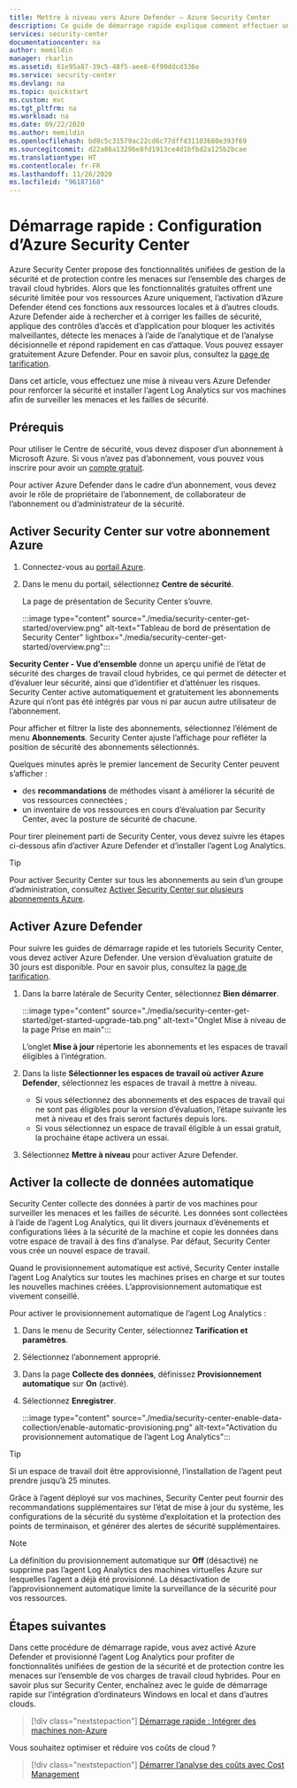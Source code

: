 ```yaml
---
title: Mettre à niveau vers Azure Defender – Azure Security Center
description: Ce guide de démarrage rapide explique comment effectuer une mise à niveau vers Azure Defender de Security Center pour renforcer la sécurité.
services: security-center
documentationcenter: na
author: memildin
manager: rkarlin
ms.assetid: 61e95a87-39c5-48f5-aee6-6f90ddcd336e
ms.service: security-center
ms.devlang: na
ms.topic: quickstart
ms.custom: mvc
ms.tgt_pltfrm: na
ms.workload: na
ms.date: 09/22/2020
ms.author: memildin
ms.openlocfilehash: bd8c5c31579ac22cd6c77dffd31103680e393f69
ms.sourcegitcommit: d22a86a1329be8fd1913ce4d1bfbd2a125b2bcae
ms.translationtype: HT
ms.contentlocale: fr-FR
ms.lasthandoff: 11/26/2020
ms.locfileid: "96187168"
---
```

# <a name="quickstart-setting-up-azure-security-center"></a>Démarrage rapide : Configuration d’Azure Security Center

Azure Security Center propose des fonctionnalités unifiées de gestion de la sécurité et de protection contre les menaces sur l’ensemble des charges de travail cloud hybrides. Alors que les fonctionnalités gratuites offrent une sécurité limitée pour vos ressources Azure uniquement, l’activation d’Azure Defender étend ces fonctions aux ressources locales et à d’autres clouds. Azure Defender aide à rechercher et à corriger les failles de sécurité, applique des contrôles d’accès et d’application pour bloquer les activités malveillantes, détecte les menaces à l’aide de l’analytique et de l’analyse décisionnelle et répond rapidement en cas d’attaque. Vous pouvez essayer gratuitement Azure Defender. Pour en savoir plus, consultez la [page de tarification](https://azure.microsoft.com/pricing/details/security-center/).

Dans cet article, vous effectuez une mise à niveau vers Azure Defender pour renforcer la sécurité et installer l’agent Log Analytics sur vos machines afin de surveiller les menaces et les failles de sécurité.

## <a name="prerequisites"></a>Prérequis
Pour utiliser le Centre de sécurité, vous devez disposer d’un abonnement à Microsoft Azure. Si vous n’avez pas d’abonnement, vous pouvez vous inscrire pour avoir un [compte gratuit](https://azure.microsoft.com/pricing/free-trial/).

Pour activer Azure Defender dans le cadre d’un abonnement, vous devez avoir le rôle de propriétaire de l’abonnement, de collaborateur de l’abonnement ou d’administrateur de la sécurité.


## <a name="enable-security-center-on-your-azure-subscription"></a>Activer Security Center sur votre abonnement Azure

1. Connectez-vous au [portail Azure](https://azure.microsoft.com/features/azure-portal/).

1. Dans le menu du portail, sélectionnez **Centre de sécurité**. 

    La page de présentation de Security Center s’ouvre.

    :::image type="content" source="./media/security-center-get-started/overview.png" alt-text="Tableau de bord de présentation de Security Center" lightbox="./media/security-center-get-started/overview.png":::

**Security Center - Vue d’ensemble** donne un aperçu unifié de l’état de sécurité des charges de travail cloud hybrides, ce qui permet de détecter et d’évaluer leur sécurité, ainsi que d’identifier et d’atténuer les risques. Security Center active automatiquement et gratuitement les abonnements Azure qui n’ont pas été intégrés par vous ni par aucun autre utilisateur de l’abonnement.

Pour afficher et filtrer la liste des abonnements, sélectionnez l’élément de menu **Abonnements**. Security Center ajuste l’affichage pour refléter la position de sécurité des abonnements sélectionnés. 

Quelques minutes après le premier lancement de Security Center peuvent s’afficher :

- des **recommandations** de méthodes visant à améliorer la sécurité de vos ressources connectées ;
- un inventaire de vos ressources en cours d’évaluation par Security Center, avec la posture de sécurité de chacune.

Pour tirer pleinement parti de Security Center, vous devez suivre les étapes ci-dessous afin d’activer Azure Defender et d’installer l’agent Log Analytics.

> [!TIP]
> Pour activer Security Center sur tous les abonnements au sein d’un groupe d’administration, consultez [Activer Security Center sur plusieurs abonnements Azure](onboard-management-group.md).

## <a name="enable-azure-defender"></a>Activer Azure Defender

Pour suivre les guides de démarrage rapide et les tutoriels Security Center, vous devez activer Azure Defender. Une version d’évaluation gratuite de 30 jours est disponible. Pour en savoir plus, consultez la [page de tarification](https://azure.microsoft.com/pricing/details/security-center/). 

1. Dans la barre latérale de Security Center, sélectionnez **Bien démarrer**.

    :::image type="content" source="./media/security-center-get-started/get-started-upgrade-tab.png" alt-text="Onglet Mise à niveau de la page Prise en main"::: 

    L’onglet **Mise à jour** répertorie les abonnements et les espaces de travail éligibles à l’intégration.

1. Dans la liste **Sélectionner les espaces de travail où activer Azure Defender**, sélectionnez les espaces de travail à mettre à niveau.
   - Si vous sélectionnez des abonnements et des espaces de travail qui ne sont pas éligibles pour la version d’évaluation, l’étape suivante les met à niveau et des frais seront facturés depuis lors.
   - Si vous sélectionnez un espace de travail éligible à un essai gratuit, la prochaine étape activera un essai.
1. Sélectionnez **Mettre à niveau** pour activer Azure Defender.

## <a name="enable-automatic-data-collection"></a>Activer la collecte de données automatique
Security Center collecte des données à partir de vos machines pour surveiller les menaces et les failles de sécurité. Les données sont collectées à l’aide de l’agent Log Analytics, qui lit divers journaux d’événements et configurations liées à la sécurité de la machine et copie les données dans votre espace de travail à des fins d’analyse. Par défaut, Security Center vous crée un nouvel espace de travail.

Quand le provisionnement automatique est activé, Security Center installe l’agent Log Analytics sur toutes les machines prises en charge et sur toutes les nouvelles machines créées. L’approvisionnement automatique est vivement conseillé.

Pour activer le provisionnement automatique de l’agent Log Analytics :

1. Dans le menu de Security Center, sélectionnez **Tarification et paramètres**.
1. Sélectionnez l’abonnement approprié.
1. Dans la page **Collecte des données**, définissez **Provisionnement automatique** sur **On** (activé).
1. Sélectionnez **Enregistrer**.

    :::image type="content" source="./media/security-center-enable-data-collection/enable-automatic-provisioning.png" alt-text="Activation du provisionnement automatique de l’agent Log Analytics":::

>[!TIP]
> Si un espace de travail doit être approvisionné, l’installation de l’agent peut prendre jusqu’à 25 minutes.

Grâce à l’agent déployé sur vos machines, Security Center peut fournir des recommandations supplémentaires sur l’état de mise à jour du système, les configurations de la sécurité du système d’exploitation et la protection des points de terminaison, et générer des alertes de sécurité supplémentaires.

>[!NOTE]
> La définition du provisionnement automatique sur **Off** (désactivé) ne supprime pas l’agent Log Analytics des machines virtuelles Azure sur lesquelles l’agent a déjà été provisionné. La désactivation de l’approvisionnement automatique limite la surveillance de la sécurité pour vos ressources.



## <a name="next-steps"></a>Étapes suivantes
Dans cette procédure de démarrage rapide, vous avez activé Azure Defender et provisionné l’agent Log Analytics pour profiter de fonctionnalités unifiées de gestion de la sécurité et de protection contre les menaces sur l’ensemble de vos charges de travail cloud hybrides. Pour en savoir plus sur Security Center, enchaînez avec le guide de démarrage rapide sur l’intégration d’ordinateurs Windows en local et dans d’autres clouds.

> [!div class="nextstepaction"]
> [Démarrage rapide : Intégrer des machines non-Azure](quickstart-onboard-machines.md)

Vous souhaitez optimiser et réduire vos coûts de cloud ?

> [!div class="nextstepaction"]
> [Démarrer l’analyse des coûts avec Cost Management](../cost-management-billing/costs/quick-acm-cost-analysis.md?WT.mc_id=costmanagementcontent_docsacmhorizontal_-inproduct-learn)

<!--Image references-->
[2]: ./media/security-center-get-started/overview.png
[4]: ./media/security-center-get-started/get-started.png
[5]: ./media/security-center-get-started/pricing.png
[7]: ./media/security-center-get-started/security-alerts.png
[8]: ./media/security-center-get-started/recommendations.png
[9]: ./media/security-center-get-started/select-subscription.png